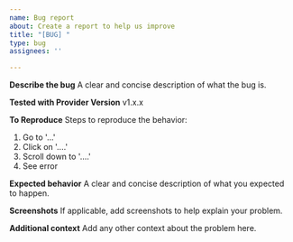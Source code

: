 ```yaml
---
name: Bug report
about: Create a report to help us improve
title: "[BUG] "
type: bug
assignees: ''

---
```


**Describe the bug**
A clear and concise description of what the bug is.

**Tested with Provider Version**
v1.x.x

**To Reproduce**
Steps to reproduce the behavior:
1. Go to '...'
2. Click on '....'
3. Scroll down to '....'
4. See error

**Expected behavior**
A clear and concise description of what you expected to happen.

**Screenshots**
If applicable, add screenshots to help explain your problem.

**Additional context**
Add any other context about the problem here.
